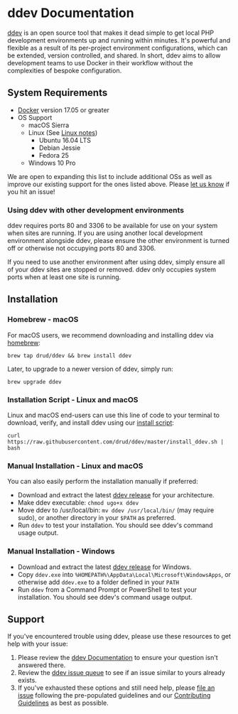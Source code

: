<h1>ddev Documentation</h1>

[ddev](https://github.com/drud/ddev) is an open source tool that makes it dead simple to get local PHP development environments up and running within minutes. It's powerful and flexible as a result of its per-project environment configurations, which can be extended, version controlled, and shared. In short, ddev aims to allow development teams to use Docker in their workflow without the complexities of bespoke configuration.



## System Requirements

- [Docker](https://www.docker.com/community-edition) version 17.05 or greater
- OS Support
  - macOS Sierra
  - Linux (See [Linux notes](users/linux_notes.md))
    * Ubuntu 16.04 LTS
    * Debian Jessie
    * Fedora 25
  - Windows 10 Pro

We are open to expanding this list to include additional OSs as well as improve our existing support for the ones listed above. Please [let us know](https://github.com/drud/ddev/issues/new) if you hit an issue!

### Using ddev with other development environments
ddev requires ports 80 and 3306 to be available for use on your system when sites are running. If you are using another local development environment alongside ddev, please ensure the other environment is turned off or otherwise not occupying ports 80 and 3306.

If you need to use another environment after using ddev, simply ensure all of your ddev sites are stopped or removed. ddev only occupies system ports when at least one site is running.

## Installation
### Homebrew - macOS

For macOS users, we recommend downloading and installing ddev via [homebrew](https://brew.sh/):
```
brew tap drud/ddev && brew install ddev
```
Later, to upgrade to a newer version of ddev, simply run:
```
brew upgrade ddev
```

### Installation Script - Linux and macOS

Linux and macOS end-users can use this line of code to your terminal to download, verify, and install ddev using our [install script](https://github.com/drud/ddev/blob/master/install_ddev.sh):
```
curl https://raw.githubusercontent.com/drud/ddev/master/install_ddev.sh | bash
```

### Manual Installation - Linux and macOS
You can also easily perform the installation manually if preferred:

- Download and extract the latest [ddev release](https://github.com/drud/ddev/releases) for your architecture.
- Make ddev executable: `chmod ugo+x ddev`
- Move ddev to /usr/local/bin: `mv ddev /usr/local/bin/` (may require sudo), or another directory in your `$PATH` as preferred.
- Run `ddev` to test your installation. You should see ddev's command usage output.

### Manual Installation - Windows

- Download and extract the latest [ddev release](https://github.com/drud/ddev/releases) for Windows.
- Copy `ddev.exe` into `%HOMEPATH%\AppData\Local\Microsoft\WindowsApps`, or otherwise add `ddev.exe` to a folder defined in your `PATH`
- Run `ddev` from a Command Prompt or PowerShell to test your installation. You should see ddev's command usage output.

## Support
If you've encountered trouble using ddev, please use these resources to get help with your issue:

1. Please review the [ddev Documentation](https://ddev.readthedocs.io) to ensure your question isn't answered there.
2. Review the [ddev issue queue](https://github.com/drud/ddev/issues) to see if an issue similar to yours already exists.
3. If you've exhausted these options and still need help, please [file an issue](https://github.com/drud/ddev/issues/new) following the pre-populated guidelines and our [Contributing Guidelines](https://github.com/drud/ddev/blob/master/CONTRIBUTING.md) as best as possible.
